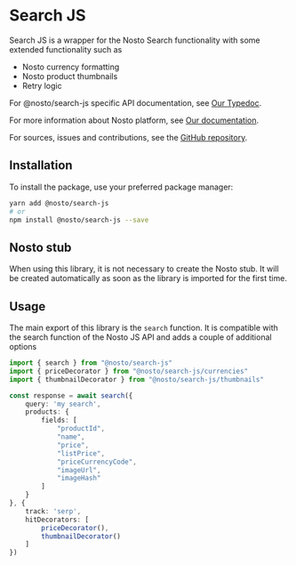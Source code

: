 # Search JS

Search JS is a wrapper for the Nosto Search functionality with some extended functionality such as
* Nosto currency formatting
* Nosto product thumbnails
* Retry logic

For @nosto/search-js specific API documentation, see [Our Typedoc](https://nosto.github.io/search-js/).

For more information about Nosto platform, see [Our documentation](https://docs.nosto.com/techdocs).

For sources, issues and contributions, see the [GitHub repository](https://github.com/Nosto/search-js).

## Installation

To install the package, use your preferred package manager:

```bash
yarn add @nosto/search-js
# or
npm install @nosto/search-js --save
```

## Nosto stub

When using this library, it is not necessary to create the Nosto stub. It will be created automatically as soon as the library is imported for the first time.

## Usage

The main export of this library is the `search` function. It is compatible with the search function of the Nosto JS API and adds a couple of additional options

```ts
import { search } from "@nosto/search-js"
import { priceDecorator } from "@nosto/search-js/currencies"
import { thumbnailDecorator } from "@nosto/search-js/thumbnails"

const response = await search({
    query: 'my search',
    products: { 
        fields: [
            "productId",
            "name",
            "price",
            "listPrice",
            "priceCurrencyCode",
            "imageUrl",
            "imageHash"
        ] 
    }
}, {
    track: 'serp',
    hitDecorators: [
        priceDecorator(),
        thumbnailDecorator()
    ]
})

```